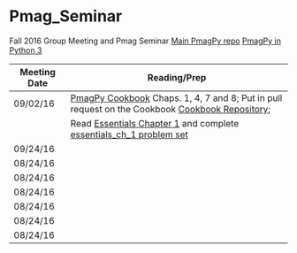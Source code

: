 # Pmag_Seminar
Fall 2016 Group Meeting and Pmag Seminar
[Main PmagPy repo](https://github.com/PmagPy/PmagPy)
[PmagPy in Python 3](https://github.com/Caoimhinmg/PmagPy)

| Meeting Date | Reading/Prep |
|--------------|--------------|
|09/02/16| [PmagPy Cookbook](https://earthref.org/PmagPy/cookbook/)	Chaps. 1, 4, 7 and 8; Put in pull request on the Cookbook [Cookbook Repository](https://github.com/PmagPy/PmagPy-Cookbook/blob/gh-pages/PmagPy.tex);
| | Read [Essentials Chapter 1](https://earthref.org/MagIC/books/Tauxe/Essentials/WebBook3ch1.html) and complete [essentials_ch_1 problem set]()| 
|09/24/16| |
|08/24/16| |
|08/24/16| |
|08/24/16| |
|08/24/16| |
|08/24/16| |
|08/24/16| |
